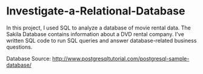 # Investigate-a-Relational-Database

In this project, I used SQL to analyze a database of movie rental data. The Sakila Database contains information about a DVD rental company. I've written SQL code to run SQL queries and answer database-related business questions.

Database Source: http://www.postgresqltutorial.com/postgresql-sample-database/

